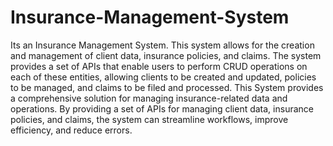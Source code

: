 # Insurance-Management-System
Its an Insurance Management System. This system allows for the creation and management of client data, insurance policies, and claims. The system provides a set of APIs that enable users to perform CRUD operations on each of these entities, allowing clients to be created and updated, policies to be managed, and claims to be filed and processed. This System provides a comprehensive solution for managing insurance-related data and operations. By providing a set of APIs for managing client data, insurance policies, and claims, the system can streamline workflows, improve efficiency, and reduce errors.
